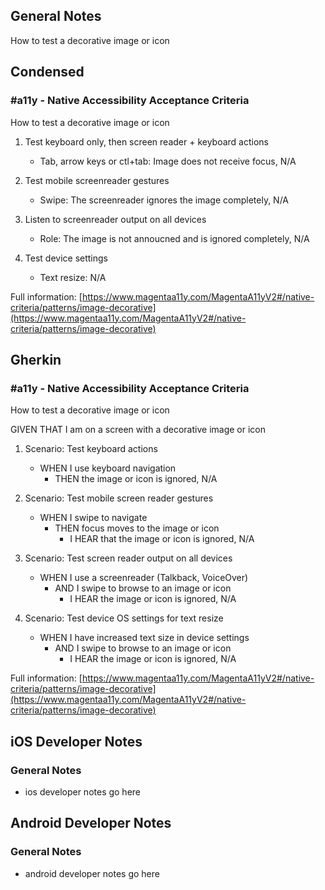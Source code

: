 ## General Notes

How to test a decorative image or icon

## Condensed

### #a11y - Native Accessibility Acceptance Criteria

How to test a decorative image or icon

1. Test keyboard only, then screen reader + keyboard actions

   - Tab, arrow keys or ctl+tab: Image does not receive focus, N/A

2. Test mobile screenreader gestures

   - Swipe: The screenreader ignores the image completely, N/A

3. Listen to screenreader output on all devices

   - Role: The image is not annoucned and is ignored completely, N/A

4. Test device settings

   - Text resize: N/A

Full information: [https://www.magentaa11y.com/MagentaA11yV2#/native-criteria/patterns/image-decorative](https://www.magentaa11y.com/MagentaA11yV2#/native-criteria/patterns/image-decorative)

## Gherkin

### #a11y - Native Accessibility Acceptance Criteria

How to test a decorative image or icon

GIVEN THAT I am on a screen with a decorative image or icon

1. Scenario: Test keyboard actions

   - WHEN I use keyboard navigation
      - THEN the image or icon is ignored, N/A

2. Scenario: Test mobile screen reader gestures

   - WHEN I swipe to navigate 
      - THEN focus moves to the image or icon
         - I HEAR that the image or icon is ignored, N/A

3. Scenario: Test screen reader output on all devices

   - WHEN I use a screenreader (Talkback, VoiceOver) 
      - AND I swipe to browse to an image or icon
         - I HEAR the image or icon is ignored, N/A

4. Scenario: Test device OS settings for text resize

   - WHEN I have increased text size in device settings 
      - AND I swipe to browse to an image or icon
         - I HEAR the image or icon is ignored, N/A

Full information: [https://www.magentaa11y.com/MagentaA11yV2#/native-criteria/patterns/image-decorative](https://www.magentaa11y.com/MagentaA11yV2#/native-criteria/patterns/image-decorative)

## iOS Developer Notes
### General Notes
- ios developer notes go here

## Android Developer Notes
### General Notes
- android developer notes go here
